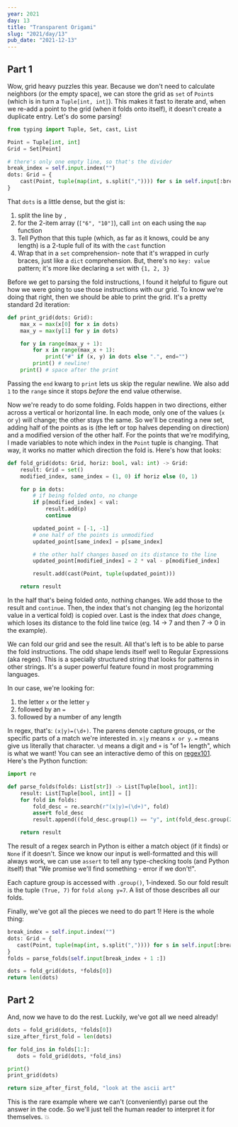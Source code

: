 ```yaml
---
year: 2021
day: 13
title: "Transparent Origami"
slug: "2021/day/13"
pub_date: "2021-12-13"
---
```


## Part 1

Wow, grid heavy puzzles this year. Because we don't need to calculate neighbors (or the empty space), we can store the grid as `set` of `Point`s (which is in turn a `Tuple[int, int]`). This makes it fast to iterate and, when we re-add a point to the grid (when it folds onto itself), it doesn't create a duplicate entry. Let's do some parsing!

```py
from typing import Tuple, Set, cast, List

Point = Tuple[int, int]
Grid = Set[Point]

# there's only one empty line, so that's the divider
break_index = self.input.index("")
dots: Grid = {
    cast(Point, tuple(map(int, s.split(",")))) for s in self.input[:break_index]
}
```

That `dots` is a little dense, but the gist is:

1. split the line by `,`
2. for the 2-item array (`["6", "10"]`), call `int` on each using the `map` function
3. Tell Python that this tuple (which, as far as it knows, could be any length) is a 2-tuple full of its with the `cast` function
4. Wrap that in a `set` comprehension- note that it's wrapped in curly braces, just like a `dict` comprehension. But, there's no `key: value` pattern; it's more like declaring a `set` with `{1, 2, 3}`

Before we get to parsing the fold instructions, I found it helpful to figure out how we were going to use those instructions with our grid. To know we're doing that right, then we should be able to print the grid. It's a pretty standard 2d iteration:

```py
def print_grid(dots: Grid):
    max_x = max(x[0] for x in dots)
    max_y = max(y[1] for y in dots)

    for y in range(max_y + 1):
        for x in range(max_x + 1):
            print("#" if (x, y) in dots else ".", end="")
        print() # newline!
    print() # space after the print
```

Passing the `end` kwarg to `print` lets us skip the regular newline. We also add `1` to the `range` since it stops _before_ the end value otherwise.

Now we're ready to do some folding. Folds happen in two directions, either across a vertical or horizontal line. In each mode, only one of the values (`x` or `y`) will change; the other stays the same. So we'll be creating a new set, adding half of the points as is (the left or top halves depending on direction) and a modified version of the other half. For the points that we're modifying, I made variables to note which index in the `Point` tuple is changing. That way, it works no matter which direction the fold is. Here's how that looks:

```py
def fold_grid(dots: Grid, horiz: bool, val: int) -> Grid:
    result: Grid = set()
    modified_index, same_index = (1, 0) if horiz else (0, 1)

    for p in dots:
        # if being folded onto, no change
        if p[modified_index] < val:
            result.add(p)
            continue

        updated_point = [-1, -1]
        # one half of the points is unmodified
        updated_point[same_index] = p[same_index]

        # the other half changes based on its distance to the line
        updated_point[modified_index] = 2 * val - p[modified_index]

        result.add(cast(Point, tuple(updated_point)))

    return result
```

In the half that's being folded _onto_, nothing changes. We add those to the result and `continue`. Then, the index that's not changing (eg the horizontal value in a vertical fold) is copied over. Last is the index that _does_ change, which loses its distance to the fold line twice (eg. 14 -> 7 and then 7 -> 0 in the example).

We can fold our grid and see the result. All that's left is to be able to parse the fold instructions. The odd shape lends itself well to Regular Expressions (aka regex). This is a specially structured string that looks for patterns in other strings. It's a super powerful feature found in most programming languages.

In our case, we're looking for:

1. the letter `x` or the letter `y`
2. followed by an `=`
3. followed by a number of any length

In regex, that's: `(x|y)=(\d+)`. The parens denote capture groups, or the specific parts of a match we're interested in. `x|y` means `x or y`. `=` means give us literally that character. `\d` means a digit and `+` is "of 1+ length", which is what we want! You can see an interactive demo of this on [regex101](https://regex101.com/r/7vriRA/1). Here's the Python function:

```py
import re

def parse_folds(folds: List[str]) -> List[Tuple[bool, int]]:
    result: List[Tuple[bool, int]] = []
    for fold in folds:
        fold_desc = re.search(r"(x|y)=(\d+)", fold)
        assert fold_desc
        result.append((fold_desc.group(1) == "y", int(fold_desc.group(2))))

    return result
```

The result of a regex search in Python is either a match object (if it finds) or `None` if it doesn't. Since we know our input is well-formatted and this will always work, we can use `assert` to tell any type-checking tools (and Python itself) that "We promise we'll find something - error if we don't!".

Each capture group is accessed with `.group()`, 1-indexed. So our fold result is the tuple `(True, 7)` for `fold along y=7`. A list of those describes all our folds.

Finally, we've got all the pieces we need to do part 1! Here is the whole thing:

```py
break_index = self.input.index("")
dots: Grid = {
   cast(Point, tuple(map(int, s.split(",")))) for s in self.input[:break_index]
}
folds = parse_folds(self.input[break_index + 1 :])

dots = fold_grid(dots, *folds[0])
return len(dots)
```

## Part 2

And, now we have to do the rest. Luckily, we've got all we need already!

```py
dots = fold_grid(dots, *folds[0])
size_after_first_fold = len(dots)

for fold_ins in folds[1:]:
   dots = fold_grid(dots, *fold_ins)

print()
print_grid(dots)

return size_after_first_fold, "look at the ascii art"
```

This is the rare example where we can't (conveniently) parse out the answer in the code. So we'll just tell the human reader to interpret it for themselves. :boom:
